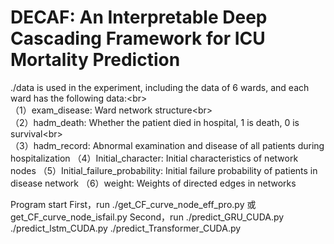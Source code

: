 # DECAF: An Interpretable Deep Cascading Framework for ICU Mortality Prediction

./data is used in the experiment, including the data of 6 wards, and each ward has the following data:\<br>  
（1）exam_disease: Ward network structure\<br>  
（2）hadm_death: Whether the patient died in hospital, 1 is death, 0 is survival\<br>  
（3）hadm_record: Abnormal examination and disease of all patients during hospitalization
（4）Initial_character: Initial characteristics of network nodes
（5）Initial_failure_probability: Initial failure probability of patients in disease network
（6）weight: Weights of directed edges in networks

Program start
First，run ./get_CF_curve_node_eff_pro.py 或 get_CF_curve_node_isfail.py
Second，run ./predict_GRU_CUDA.py ./predict_lstm_CUDA.py ./predict_Transformer_CUDA.py
